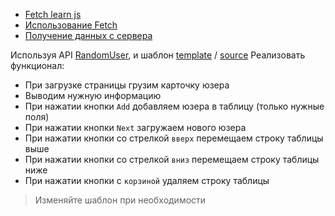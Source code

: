 - [Fetch learn js](https://learn.javascript.ru/fetch)
- [Использование Fetch](https://developer.mozilla.org/ru/docs/Web/API/Fetch_API/Using_Fetch)
- [Получение данных с сервера](https://developer.mozilla.org/ru/docs/Learn/JavaScript/Client-side_web_APIs/Fetching_data)



Используя API [RandomUser](https://randomuser.me/api/), и шаблон [template](https://maksimsheiko.github.io/demo/table-template.html) / [source](https://github.com/maksimsheiko/maksimsheiko.github.io/blob/master/demo/table-template.html) Реализовать функционал:
- При загрузке страницы грузим карточку юзера
- Выводим нужную информацию
- При нажатии кнопки `Add` добавляем юзера в таблицу (только нужные поля)
- При нажатии кнопки `Next` загружаем нового юзера
- При нажатии кнопки со стрелкой `вверх` перемещаем строку таблицы выше
- При нажатии кнопки со стрелкой `вниз` перемещаем строку таблицы ниже
- При нажатии кнопки с `корзиной` удаляем строку таблицы

> Изменяйте шаблон при необходимости
